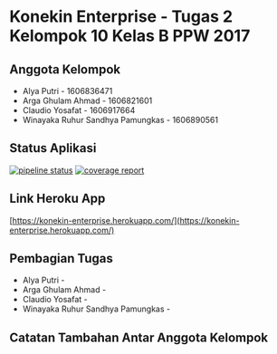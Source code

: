 # Konekin Enterprise - Tugas 2 Kelompok 10 Kelas B PPW 2017
## Anggota Kelompok
- Alya Putri - 1606836471
- Arga Ghulam Ahmad - 1606821601
- Claudio Yosafat - 1606917664
- Winayaka Ruhur Sandhya Pamungkas - 1606890561

## Status Aplikasi
[![pipeline status](https://gitlab.com/KelompokB10PPW2017/konekin-enterprise/badges/master/pipeline.svg)](https://gitlab.com/KelompokB10PPW2017/konekin-enterprise/commits/master)
[![coverage report](https://gitlab.com/KelompokB10PPW2017/konekin-enterprise/badges/master/coverage.svg)](https://gitlab.com/KelompokB10PPW2017/konekin-enterprise/commits/master)

## Link Heroku App
[https://konekin-enterprise.herokuapp.com/](https://konekin-enterprise.herokuapp.com/)

## Pembagian Tugas
- Alya Putri - 
- Arga Ghulam Ahmad - 
- Claudio Yosafat - 
- Winayaka Ruhur Sandhya Pamungkas - 

## Catatan Tambahan Antar Anggota Kelompok


